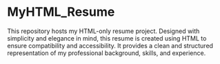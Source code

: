 # MyHTML_Resume
This repository hosts my HTML-only resume project. Designed with simplicity and elegance in mind, this resume is created using HTML to ensure compatibility and accessibility. It provides a clean and structured representation of my professional background, skills, and experience.
